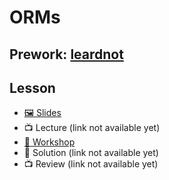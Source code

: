 # ORMs

## Prework: [leardnot](https://learn.fullstackacademy.com/workshop/5a68bdb4d749e900042aa7ee/content/5a68bdb4d749e900042aa7fd/text)

## Lesson

- [🖼️ Slides](Intro%20to%20ORMs.pdf)
- 📺 Lecture (link not available yet)
- [🤝 Workshop](https://learn.fullstackacademy.com/workshop/5a68bdb4d749e900042aa7ee/landing)
- 👾 Solution (link not available yet)
- 📺 Review (link not available yet)
